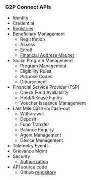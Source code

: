 ### G2P Connect APIs

 * Identity
 * Credential
 * [Registries](https://g2p-connect.github.io/specs/release/html/registry_core_api_v1.0.0.html)
* Beneficiary Management
    * Registration
    * Assess
    * Enroll
    * [Financial Address Mapper](https://g2p-connect.github.io/specs/release/html/mapper_core_api_v1.0.0.html)
* Social Program Management
    * Program Management
    * Eligibility Rules
    * Purpose Codes
    * Dibursement
* Financial Service Provider (FSP) 
    * Check Fund Availability
    * Hold/Release Funds
    * Voucher Issuance Management
* Last Mile Cash-in/Cash-out
    * Withdrawal
    * Deposit
    * Fund Transfer
    * Balance Enquiry
    * Agent Management
    * Device Management
* Telemetry Events
* Grievance Mgmt
* Security
    * [Authorization](https://g2p-connect.github.io/specs/release/html/authz_core_api_v1.0.0.html)
* API source code
    * Github [repository](https://g2p-connect.github.io/specs/src)